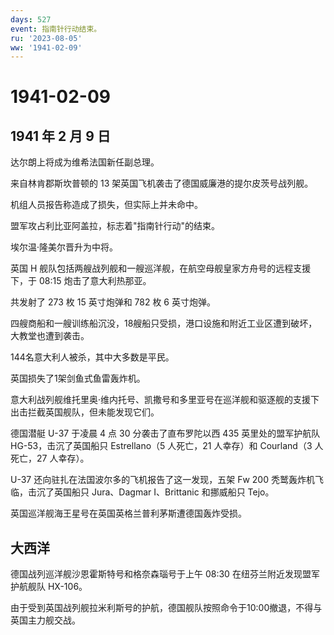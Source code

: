 ```yaml
---
days: 527
event: 指南针行动结束。
ru: '2023-08-05'
ww: '1941-02-09'
---
```


# 1941-02-09

## 1941 年 2 月 9 日

达尔朗上将成为维希法国新任副总理。

来自林肯郡斯坎普顿的 13 架英国飞机袭击了德国威廉港的提尔皮茨号战列舰。

机组人员报告称造成了损失，但实际上并未命中。

盟军攻占利比亚阿盖拉，标志着"指南针行动"的结束。

埃尔温·隆美尔晋升为中将。

英国 H
舰队包括两艘战列舰和一艘巡洋舰，在航空母舰皇家方舟号的远程支援下，于
08:15 炮击了意大利热那亚。

共发射了 273 枚 15 英寸炮弹和 782 枚 6 英寸炮弹。

四艘商船和一艘训练船沉没，18艘船只受损，港口设施和附近工业区遭到破坏，大教堂也遭到袭击。

144名意大利人被杀，其中大多数是平民。

英国损失了1架剑鱼式鱼雷轰炸机。

意大利战列舰维托里奥·维内托号、凯撒号和多里亚号在巡洋舰和驱逐舰的支援下出击拦截英国舰队，但未能发现它们。

德国潜艇 U-37 于凌晨 4 点 30 分袭击了直布罗陀以西 435 英里处的盟军护航队
HG-53，击沉了英国船只 Estrellano（5 人死亡，21 人幸存）和 Courland（3
人死亡，27 人幸存）。

U-37 还向驻扎在法国波尔多的飞机报告了这一发现，五架 Fw 200
秃鹫轰炸机飞临，击沉了英国船只 Jura、Dagmar I、Brittanic 和挪威船只
Tejo。

英国巡洋舰海王星号在英国英格兰普利茅斯遭德国轰炸受损。

## 大西洋

德国战列巡洋舰沙恩霍斯特号和格奈森瑙号于上午 08:30
在纽芬兰附近发现盟军护航舰队 HX-106。

由于受到英国战列舰拉米利斯号的护航，德国舰队按照命令于10:00撤退，不得与英国主力舰交战。